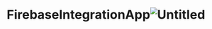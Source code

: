 # FirebaseIntegrationApp![Untitled](https://user-images.githubusercontent.com/54419381/188664654-fd8165ac-787e-46b9-9398-96000ec65b88.png)
